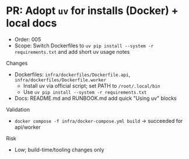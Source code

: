 # PR: Adopt `uv` for installs (Docker) + local docs

- Order: 005
- Scope: Switch Dockerfiles to `uv pip install --system -r requirements.txt` and add short uv usage notes

Changes
- Dockerfiles: `infra/dockerfiles/Dockerfile.api`, `infra/dockerfiles/Dockerfile.worker`
  - Install uv via official script; set PATH to `/root/.local/bin`
  - Use `uv pip install --system -r requirements.txt`
- Docs: README.md and RUNBOOK.md add quick "Using uv" blocks

Validation
- `docker compose -f infra/docker-compose.yml build` → succeeded for api/worker

Risk
- Low; build-time/tooling changes only
